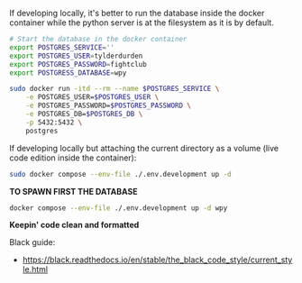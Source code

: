 If developing locally, it's better to run the database inside the docker container while the python server is at the filesystem as it is by default.

```sh
# Start the database in the docker container
export POSTGRES_SERVICE=''
export POSTGRES_USER=tylderdurden
export POSTGRES_PASSWORD=fightclub
export POSTGRESS_DATABASE=wpy

sudo docker run -itd --rm --name $POSTGRES_SERVICE \
    -e POSTGRES_USER=$POSTGRES_USER \
    -e POSTGRES_PASSWORD=$POSTGRES_PASSWORD \
    -e POSTGRES_DB=$POSTGRES_DB \
    -p 5432:5432 \
    postgres
```

If developing locally but attaching the current directory as a volume (live code edition inside the container):

```sh
sudo docker compose --env-file ./.env.development up -d
```

**TO SPAWN FIRST THE DATABASE**

```sh
docker compose --env-file ./.env.development up -d wpy
```

**Keepin' code clean and formatted**

Black guide:
- https://black.readthedocs.io/en/stable/the_black_code_style/current_style.html